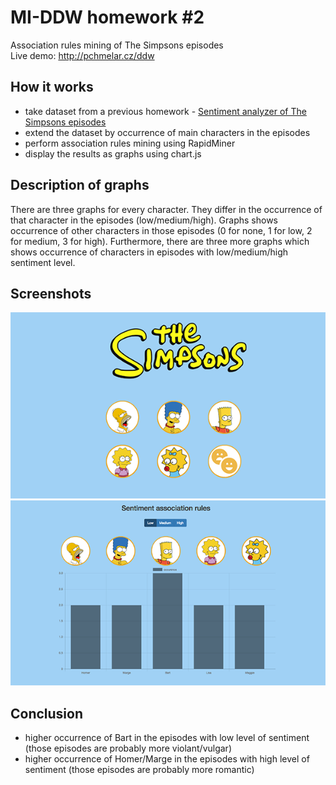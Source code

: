 # MI-DDW homework #2
Association rules mining of The Simpsons episodes  
Live demo: http://pchmelar.cz/ddw

## How it works

- take dataset from a previous homework - [Sentiment analyzer of The Simpsons episodes](https://github.com/pchmelar/ddw-homework1)
- extend the dataset by occurrence of main characters in the episodes
- perform association rules mining using RapidMiner
- display the results as graphs using chart.js

## Description of graphs

There are three graphs for every character. They differ in the occurrence of that character in the episodes (low/medium/high). Graphs shows occurrence of other characters in those episodes (0 for none, 1 for low, 2 for medium, 3 for high). Furthermore, there are three more graphs which shows occurrence of characters in episodes with low/medium/high sentiment level.

## Screenshots

![alt text](screenshots/main.png "Main")
![alt text](screenshots/detail.png "Detail")

## Conclusion

- higher occurrence of Bart in the episodes with low level of sentiment (those episodes are probably more violant/vulgar)
- higher occurrence of Homer/Marge in the episodes with high level of sentiment (those episodes are probably more romantic)

